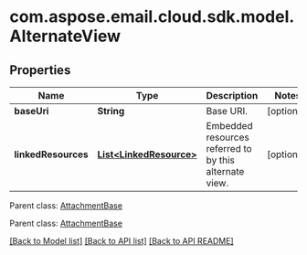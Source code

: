 
# com.aspose.email.cloud.sdk.model.AlternateView

## Properties
Name | Type | Description | Notes
------------ | ------------- | ------------- | -------------
**baseUri** | **String** | Base URI.              |  [optional]
**linkedResources** | [**List&lt;LinkedResource&gt;**](LinkedResource.md) | Embedded resources referred to by this alternate view.              |  [optional]

 Parent class: [AttachmentBase](AttachmentBase.md)
    
    

 Parent class: [AttachmentBase](AttachmentBase.md)
    
    


[[Back to Model list]](README.md#documentation-for-models) [[Back to API list]](README.md#documentation-for-api-endpoints) [[Back to API README]](README.md)

